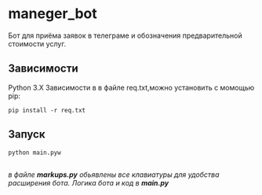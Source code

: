 # maneger_bot

Бот для приёма заявок в телеграме и обозначения предварительной стоимости услуг.

## Зависимости
Python 3.X
Зависимости в в файле req.txt,можно установить с момощью pip:

`pip install -r req.txt `
 
## Запуск

`python main.pyw`

## 

*в файле **markups.py** обьявлены все клавиатуры для удобства расширения бота. Логика бота и код в **main.py***
